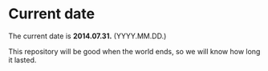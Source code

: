 # Current date

The current date is **2014.07.31.** (YYYY.MM.DD.)

This repository will be good when the world ends, so we will know how long it lasted.